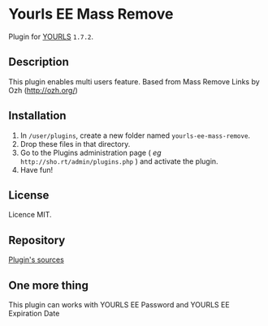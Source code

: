 Yourls EE Mass Remove
=====================

Plugin for [YOURLS](http://yourls.org) `1.7.2`.

Description
-----------
This plugin enables multi users feature.
Based from Mass Remove Links by Ozh (http://ozh.org/)

Installation
------------
1. In `/user/plugins`, create a new folder named `yourls-ee-mass-remove`.
2. Drop these files in that directory.
3. Go to the Plugins administration page ( *eg* `http://sho.rt/admin/plugins.php` ) and activate the plugin.
4. Have fun!

License
-------
Licence MIT.

Repository
--------------
[Plugin's sources](https://github.com/p-arnaud/yourls-ee-mass-remove)

One more thing
--------------
This plugin can works with YOURLS EE Password and YOURLS EE Expiration Date
